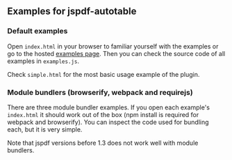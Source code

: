 ## Examples for jspdf-autotable

### Default examples
Open `index.html` in your browser to familiar yourself with the examples or go to the hosted [examples page](https://simonbengtsson.github.io/jsPDF-AutoTable/). Then you can check the source code of all examples in `examples.js`.

Check `simple.html` for the most basic usage example of the plugin.

### Module bundlers (browserify, webpack and requirejs)
There are three module bundler examples. If you open each example's `index.html` it should work out of the box (npm install is required for webpack and browserify). You can inspect the code used for bundling each, but it is very simple.

Note that jspdf versions before 1.3 does not work well with module bundlers.